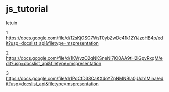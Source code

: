 # js_tutorial
letuin

1
https://docs.google.com/file/d/12sKjOSG7WsT0ybZwDc41k12YiJzoHB4p/edit?usp=docslist_api&filetype=mspresentation

2
https://docs.google.com/file/d/1KWyzO2qNKSneNi7jO0AA9tH2lGpvRxqM/edit?usp=docslist_api&filetype=mspresentation

3
https://docs.google.com/file/d/1PdCfD38CaKX4oYZpNMNBla0jUch1Mina/edit?usp=docslist_api&filetype=mspresentation
